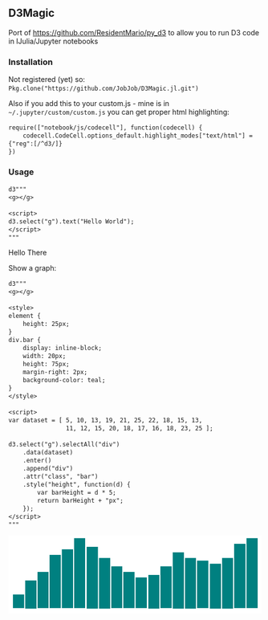 ## D3Magic

Port of https://github.com/ResidentMario/py_d3 to allow you to run D3 code in
IJulia/Jupyter notebooks

### Installation

Not registered (yet) so:
`Pkg.clone("https://github.com/JobJob/D3Magic.jl.git")`

Also if you add this to your custom.js - mine is in `~/.jupyter/custom/custom.js` you can get proper html highlighting:
```
require(["notebook/js/codecell"], function(codecell) {
    codecell.CodeCell.options_default.highlight_modes["text/html"] = {"reg":[/^d3/]}
})
```

### Usage
```
d3"""
<g></g>

<script>
d3.select("g").text("Hello World");
</script>
"""
```
Hello There

Show a graph:
```
d3"""
<g></g>

<style>
element {
    height: 25px;
}
div.bar {
    display: inline-block;
    width: 20px;
    height: 75px;
    margin-right: 2px;
    background-color: teal;
}
</style>

<script>
var dataset = [ 5, 10, 13, 19, 21, 25, 22, 18, 15, 13,
                11, 12, 15, 20, 18, 17, 16, 18, 23, 25 ];

d3.select("g").selectAll("div")
    .data(dataset)
    .enter()
    .append("div")
    .attr("class", "bar")
    .style("height", function(d) {
        var barHeight = d * 5;
        return barHeight + "px";
    });
</script>
"""
```
![](images/example_graph.png)
